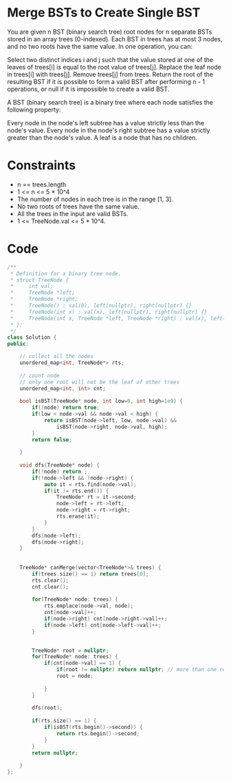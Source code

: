 # Merge BSTs to Create Single BST
You are given n BST (binary search tree) root nodes for n separate BSTs stored in an array trees (0-indexed). Each BST in trees has at most 3 nodes, and no two roots have the same value. In one operation, you can:

Select two distinct indices i and j such that the value stored at one of the leaves of trees[i] is equal to the root value of trees[j].
Replace the leaf node in trees[i] with trees[j].
Remove trees[j] from trees.
Return the root of the resulting BST if it is possible to form a valid BST after performing n - 1 operations, or null if it is impossible to create a valid BST.

A BST (binary search tree) is a binary tree where each node satisfies the following property:

Every node in the node's left subtree has a value strictly less than the node's value.
Every node in the node's right subtree has a value strictly greater than the node's value.
A leaf is a node that has no children.

# Constraints
* n == trees.length
* 1 <= n <= 5 * 10^4
* The number of nodes in each tree is in the range [1, 3].
* No two roots of trees have the same value.
* All the trees in the input are valid BSTs.
* 1 <= TreeNode.val <= 5 * 10^4.

# Code
```cpp
/**
 * Definition for a binary tree node.
 * struct TreeNode {
 *     int val;
 *     TreeNode *left;
 *     TreeNode *right;
 *     TreeNode() : val(0), left(nullptr), right(nullptr) {}
 *     TreeNode(int x) : val(x), left(nullptr), right(nullptr) {}
 *     TreeNode(int x, TreeNode *left, TreeNode *right) : val(x), left(left), right(right) {}
 * };
 */
class Solution {
public:

    // collect all the nodes
    unordered_map<int, TreeNode*> rts;
    
    // count node
    // only one root will not be the leaf of other trees
    unordered_map<int, int> cnt;
    
    bool isBST(TreeNode* node, int low=0, int high=1e9) {
        if(!node) return true;
        if(low < node->val && node->val < high) {
            return isBST(node->left, low, node->val) &&
                isBST(node->right, node->val, high);
        }
        return false;
        
    }
    
    void dfs(TreeNode* node) {
        if(!node) return ;
        if(!node->left && !node->right) {
            auto it = rts.find(node->val);
            if(it != rts.end()) {
                TreeNode* rt = it->second;
                node->left = rt->left;
                node->right = rt->right;
                rts.erase(it);
            }
        }
        dfs(node->left);
        dfs(node->right);
    }
    
    
    TreeNode* canMerge(vector<TreeNode*>& trees) {
        if(trees.size() == 1) return trees[0];
        rts.clear();
        cnt.clear();
        
        for(TreeNode* node: trees) {
            rts.emplace(node->val, node);
            cnt[node->val]++;
            if(node->right) cnt[node->right->val]++;
            if(node->left) cnt[node->left->val]++;
        }
        

        TreeNode* root = nullptr;
        for(TreeNode* node: trees) {
            if(cnt[node->val] == 1) {
                if(root != nullptr) return nullptr; // more than one root node, that is not leaf of other tree, can not merge after n - 1 ops
                root = node;
                
            }
        }
        
        dfs(root);
        
        if(rts.size() == 1) {
            if(isBST(rts.begin()->second)) {
                return rts.begin()->second;
            }
        }
        return nullptr;
        
    }
};
```

